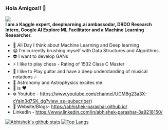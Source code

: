 ### Hola Amigos!! 👋
![](https://komarev.com/ghpvc/?username=abhishek-parashar)
<br>
**I am a Kaggle expert, deeplearning.ai ambassodar, DRDO Research Intern, Google AI Explore ML Facilitator and a Machine Learning Researcher.**
- :thought_balloon: All Day I think about Machine Learning and Deep learning
- :grin: I’m currently brushing myself with Data Structures and Algorithms.
- :alien: I want to develop GANs 
- ⚡ I like to play chess - Rating of 1532 Class C Master
- :guitar: I like to Play guitar and have a deep understanding of musical notations :notes: 
- :telescope: Astronomy and Astrophysics excites me. 
- :pizza: is :heart:
- :snowflake: Youtube -  https://www.youtube.com/channel/UCM8g23a3X-cYaIn3d7SK_dg?view_as=subscriber)
- :page_with_curl: Website/Blogs- https://abhishek-parashar.github.io/
- LinkedIn - https://www.linkedin.com/in/abhishek-parashar-3a9218150/

[![Abhishek's github stats](https://github-readme-stats.vercel.app/api?username=abhishek-parashar&count_private=true&show_icons=true)](https://github.com/abhishek-parashar/github-readme-stats)
[![Top Langs](https://github-readme-stats.vercel.app/api/top-langs/?username=abhishek-parashar&layout=compact)](https://github.com/abhishek-parashar/github-readme-stats)

